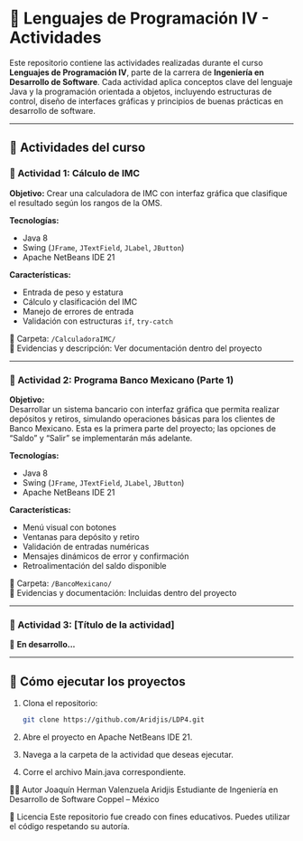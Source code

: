 # 🧠 Lenguajes de Programación IV - Actividades

Este repositorio contiene las actividades realizadas durante el curso **Lenguajes de Programación IV**, parte de la carrera de **Ingeniería en Desarrollo de Software**. Cada actividad aplica conceptos clave del lenguaje Java y la programación orientada a objetos, incluyendo estructuras de control, diseño de interfaces gráficas y principios de buenas prácticas en desarrollo de software.

---

## 📘 Actividades del curso

### 🔹 Actividad 1: Cálculo de IMC

**Objetivo:** Crear una calculadora de IMC con interfaz gráfica que clasifique el resultado según los rangos de la OMS.

**Tecnologías:**
- Java 8
- Swing (`JFrame`, `JTextField`, `JLabel`, `JButton`)
- Apache NetBeans IDE 21

**Características:**
- Entrada de peso y estatura
- Cálculo y clasificación del IMC
- Manejo de errores de entrada
- Validación con estructuras `if`, `try-catch`

📁 Carpeta: `/CalculadoraIMC/`  
📄 Evidencias y descripción: Ver documentación dentro del proyecto

---

### 🔹 Actividad 2: Programa Banco Mexicano (Parte 1)

**Objetivo:**  
Desarrollar un sistema bancario con interfaz gráfica que permita realizar depósitos y retiros, simulando operaciones básicas para los clientes de Banco Mexicano. Esta es la primera parte del proyecto; las opciones de “Saldo” y “Salir” se implementarán más adelante.

**Tecnologías:**
- Java 8
- Swing (`JFrame`, `JTextField`, `JLabel`, `JButton`)
- Apache NetBeans IDE 21

**Características:**
- Menú visual con botones
- Ventanas para depósito y retiro
- Validación de entradas numéricas
- Mensajes dinámicos de error y confirmación
- Retroalimentación del saldo disponible

📁 Carpeta: `/BancoMexicano/`  
📄 Evidencias y documentación: Incluidas dentro del proyecto

---

### 🔹 Actividad 3: [Título de la actividad]

🚧 **En desarrollo...**

---

## 🚀 Cómo ejecutar los proyectos

1. Clona el repositorio:
   ```bash
   git clone https://github.com/Aridjis/LDP4.git
2. Abre el proyecto en Apache NetBeans IDE 21.

3. Navega a la carpeta de la actividad que deseas ejecutar.

4. Corre el archivo Main.java correspondiente.

👨‍💻 Autor
Joaquín Herman Valenzuela Aridjis
Estudiante de Ingeniería en Desarrollo de Software
Coppel – México

📄 Licencia
Este repositorio fue creado con fines educativos. Puedes utilizar el código respetando su autoría.
